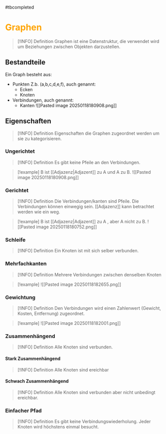 #tbcompleted 
# <font color = "orange">Graphen</font>
>[!INFO] Definition
>Graphen ist eine Datenstruktur, die verwendet wird um Beziehungen zwischen Objekten darzustellen.
## Bestandteile
Ein Graph besteht aus:
- Punkten Z.b. (a,b,c,d,e,f), auch genannt:
	- Ecken
	- Knoten
- Verbindungen, auch genannt:
	- Kanten
![[Pasted image 20250118180908.png]]
## Eigenschaften
>[!INFO] Definition
>Eigenschaften die Graphen zugeordnet werden um sie zu kategorisieren.  
### Ungerichtet
>[!INFO] Definition
>Es gibt keine Pfeile an den Verbindungen.

>[!example]
>B ist [[Adjazenz|Adjazent]] zu A und A zu B.
>![[Pasted image 20250118180908.png]]

### Gerichtet
>[!INFO] Definition
>Die Verbindungen/kanten sind Pfeile.
>Die Verbindungen können einwegig sein. 
>[[Adjazenz]] kann betrachtet werden wie ein weg.

>[!example]
>B ist [[Adjazenz|Adjazent]] zu A , aber A nicht zu B.
>![[Pasted image 20250118180752.png]]

### Schleife
>[!INFO] Definition
>Ein Knoten ist mit sich selber verbunden.

### Mehrfachkanten
>[!INFO] Definition
>Mehrere Verbindungen zwischen denselben Knoten

>[!example]
>![[Pasted image 20250118182655.png]]
### Gewichtung
>[!INFO] Definition
>Den Verbindungen wird einen Zahlenwert (Gewicht, Kosten, Entfernung) zugeordnet.
>

>[!example]
>![[Pasted image 20250118182001.png]]


### Zusammenhängend
>[!INFO] Definition
>Alle Knoten sind verbunden.

#### Stark Zusammenhängend
>[!INFO] Definition
>Alle Knoten sind ereichbar 
#### Schwach Zusammenhängend
>[!INFO] Definition
>Alle Knoten sind verbunden aber nicht unbedingt ereichbar.

### Einfacher Pfad 
>[!INFO] Definition
>Es gibt keine Verbindungswiederholung.
>Jeder Knoten wird höchstens einmal besucht.